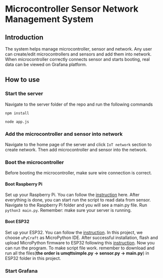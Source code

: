 # Microcontroller Sensor Network Management System

## Introduction
The system helps manage microcontroller, sensor and network. Any user can create/edit microcontrollers and sensors and add them into network. When microcontroller correctly connects sensor and starts booting, real data can be viewed on Grafana platform.

## How to use
### Start the server

Navigate to the server folder of the repo and run the following commands

`npm install`

`node app.js`

### Add the microcontroller and sensor into network

Navigate to the home page of the server and click `IoT network` section to create network. Then add microcontroller and sensor into the network.

### Boot the microcontroller

Before booting the microcontroller, make sure wire connection is correct.

#### Boot Raspberry Pi
Set up your Raspberry Pi. You can follow the [instruction](https://www.raspberrypi.org/documentation/setup/) here. After everything is done, you can start run the script to read data from sensor. Navigate to the Raspberry Pi folder and you will see a main.py file. Run `python3 main.py`. Remember: make sure your server is running.

#### Boot ESP32
Set up your ESP32. You can follow the [instruction](https://randomnerdtutorials.com/install-upycraft-ide-windows-pc-instructions/). In this project, we choose `uPyCraft` as MicroPython IDE. After successful installation, flash and upload MicroPython firmware to ESP32 following this [instruction](https://randomnerdtutorials.com/flash-upload-micropython-firmware-esp32-esp8266/). Now you can run the program. To make script file work. remember to download and run all the files(**the order is umqttsimple.py -> sensor.py -> main.py**) in ESP32 folder in this project. 

### Start Grafana
